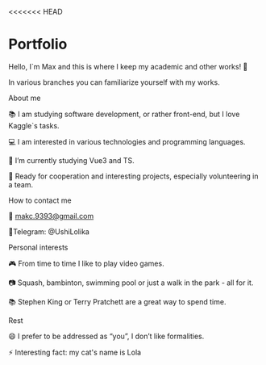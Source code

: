 <<<<<<< HEAD
# Portfolio


Hello, I`m Max and this is where I keep my academic and other works! 👋

In various branches you can familiarize yourself with my works.

About me

📚 I am studying software development, or rather front-end, but I love Kaggle`s tasks.

💻 I am interested in various technologies and programming languages.

🌱 I’m currently studying Vue3 and TS.

💼 Ready for cooperation and interesting projects, especially volunteering in a team.


How to contact me

📧 makc.9393@gmail.com

📱Telegram: @UshiLolika


Personal interests

🎮 From time to time I like to play video games.

📷 Squash, bambinton, swimming pool or just a walk in the park - all for it.

📚 Stephen King or Terry Pratchett are a great way to spend time.


Rest

😄 I prefer to be addressed as “you”, I don’t like formalities.

⚡ Interesting fact: my cat's name is Lola
